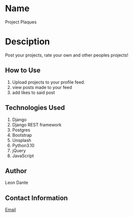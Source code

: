 # Name
Project Plaques

# Desciption
Post your projects, rate your own and other peoples projects!


## How to Use
1. Upload projects to your profile feed.
2. view posts made to your feed 
3. add likes to said post


## Technologies Used
1. Django
2. Django REST framework
3. Postgres
4. Bootstrap
7. Unsplash
8. Python3.10
9. jQuery
10. JavaScript

## Author
Leon Dante

## Contact Information
[Email](mailto:maxgamerdu@gmail.com)
